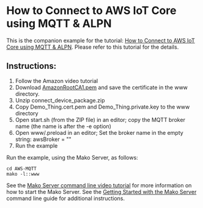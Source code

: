 # How to Connect to AWS IoT Core using MQTT & ALPN

This is the companion example for the tutorial:
[How to Connect to AWS IoT Core using MQTT & ALPN](https://makoserver.net/articles/How-to-Connect-to-AWS-IoT-Core-using-MQTT-amp-ALPN).
Please refer to this tutorial for the details.

## Instructions:

1. Follow the Amazon video tutorial
2. Download [AmazonRootCA1.pem](https://www.amazontrust.com/repository/AmazonRootCA1.pem) and save the certificate in the www directory.
3. Unzip connect_device_package.zip
4. Copy Demo_Thing.cert.pem and Demo_Thing.private.key to the www directory
5. Open start.sh (from the ZIP file) in an editor; copy the MQTT broker name (the name is after the -e option)
6. Open www/.preload in an editor; Set the broker name in the empty string: awsBroker = ""
7. Run the example

Run the example, using the Mako Server, as follows:

``` shell
cd AWS-MQTT
mako -l::www
```

See the
[Mako Server command line video tutorial](https://youtu.be/vwQ52ZC5RRg)
for more information on how to start the Mako Server. See the
[Getting Started with the Mako Server](https://makoserver.net/documentation/getting-started/)
command line guide for additional instructions.

